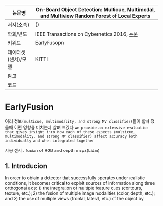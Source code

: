|논문명 | On-Board Object Detection: Multicue, Multimodal, and Multiview Random Forest of Local Experts|
| --- | --- |
| 저자\(소속\) | \(\) |
| 학회/년도 | IEEE Transactions on Cybernetics 2016, [논문](http://ieeexplore.ieee.org/document/7533479/) |
| 키워드 |EarlyFusopn |
| 데이터셋(센서)/모델 |KITTI |
| 참고 | |
| 코드 | |

# EarlyFusion 

여러 정보`(multicue, multimodality, and strong MV classifier)`들이 합쳐 졌을때 어떤 영향을 미치는지 살펴 보겠다 `we provide an extensive evaluation that gives insight into how each of these aspects (multicue, multimodality, and strong MV classifier) affect accuracy both individually and when integrated together`

사용 센서 :  fusion of RGB and depth maps(Lidar)

## 1. Introducion 

In order to obtain a detector that successfully operates under realistic conditions, it becomes critical to exploit sources
of information along three orthogonal axis: 1) the integration
of multiple feature cues (contours, texture, etc.); 2) the fusion
of multiple image modalities (color, depth, etc.); and 3) the
use of multiple views (frontal, lateral, etc.) of the object by
<!--stackedit_data:
eyJoaXN0b3J5IjpbMTI5ODI1MDUwNV19
-->